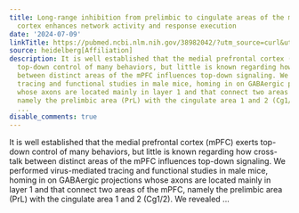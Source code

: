 ```yaml
---
title: Long-range inhibition from prelimbic to cingulate areas of the medial prefrontal
  cortex enhances network activity and response execution
date: '2024-07-09'
linkTitle: https://pubmed.ncbi.nlm.nih.gov/38982042/?utm_source=curl&utm_medium=rss&utm_campaign=pubmed-2&utm_content=1FakS-2QOkCT8HsMOQP1bCRQ4YzyumYOmxmF0moLsQ3dFB1E9V&fc=20220326224207&ff=20240710182341&v=2.18.0.post9+e462414
source: heidelberg[Affiliation]
description: It is well established that the medial prefrontal cortex (mPFC) exerts
  top-down control of many behaviors, but little is known regarding how cross-talk
  between distinct areas of the mPFC influences top-down signaling. We performed virus-mediated
  tracing and functional studies in male mice, homing in on GABAergic projections
  whose axons are located mainly in layer 1 and that connect two areas of the mPFC,
  namely the prelimbic area (PrL) with the cingulate area 1 and 2 (Cg1/2). We revealed
  ...
disable_comments: true
---
```

It is well established that the medial prefrontal cortex (mPFC) exerts top-down control of many behaviors, but little is known regarding how cross-talk between distinct areas of the mPFC influences top-down signaling. We performed virus-mediated tracing and functional studies in male mice, homing in on GABAergic projections whose axons are located mainly in layer 1 and that connect two areas of the mPFC, namely the prelimbic area (PrL) with the cingulate area 1 and 2 (Cg1/2). We revealed ...